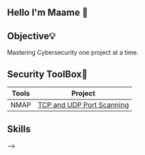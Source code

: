 ## Hello I'm Maame 👋



## Objective💡

Mastering Cybersecurity one project at a time.


## Security ToolBox🧰
| Tools                           |    Project                                   |
|-----------------------------    |----------------------------------------------|
| NMAP                            | <a href="https://github.com/maame12/TCP-UDP-PORT-SCAN-WITH-NMAP">TCP and UDP Port Scanning</a>|

## Skills





-->
